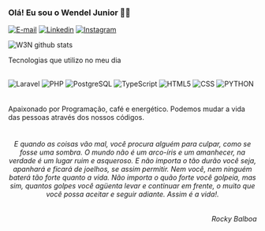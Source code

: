 ### Olá! Eu sou o Wendel Junior ✌🏻

[![E-mail](https://img.shields.io/badge/Gmail-D14836?style=for-the-badge&logo=gmail&logoColor=white)](mailto:contato.wendelcorreia@gmail.com)
[![Linkedin](https://img.shields.io/badge/LinkedIn-0077B5?style=for-the-badge&logo=linkedin&logoColor=white)](https://br.linkedin.com/in/wendeljunior?trk=public_profile_samename-profile&original_referer=https%3A%2F%2Fbr.linkedin.com%2Fin%2Fwendel-correia-0a60a1130)
[![Instagram](https://img.shields.io/badge/Instagram-E4405F?style=for-the-badge&logo=instagram&logoColor=white)](https://www.instagram.com/__w3nn/?igsh=NzZhZjR3cWIzaDB5&utm_source=qr)

![W3N github stats](https://github-readme-stats.vercel.app/api?username=KingW3n&show_icons=true&theme=radical)

Tecnologias que utilizo no meu dia
<div style="display:inline_block">
</br>
  <img src="https://img.shields.io/badge/Laravel-FF2D20?style=for-the-badge&logo=laravel&logoColor=white" alt="Laravel" alguin="center">
  <img src="https://img.shields.io/badge/PHP-777BB4?style=for-the-badge&logo=php&logoColor=white" alt="PHP" alguin="center">
  <img src="https://img.shields.io/badge/PostgreSQL-316192?style=for-the-badge&logo=postgresql&logoColor=white" alt="PostgreSQL" alguin="center">
  <img src="https://img.shields.io/badge/TypeScript-007ACC?style=for-the-badge&logo=typescript&logoColor=white" alt="TypeScript" alguin="center">
  <img src="https://img.shields.io/badge/HTML-239120?style=for-the-badge&logo=html5&logoColor=white" alt="HTML5" alguin="center">
  <img src="https://img.shields.io/badge/CSS-239120?&style=for-the-badge&logo=css3&logoColor=white" alt="CSS" alguin="center">
  <img src="https://img.shields.io/badge/python-3670A0?style=for-the-badge&logo=python&logoColor=ffdd54" alt="PYTHON" alguin="center">
</div>
</br></br>
Apaixonado por Programação, café e energético. Podemos mudar a vida das pessoas através dos nossos códigos. 
</br></br>
<div style="text-align: center">
  <h6 >
    E quando as coisas vão mal, você procura alguém para culpar, como se fosse uma sombra. O mundo não é um arco-íris e um amanhecer, na verdade é um lugar ruim e asqueroso. E não importa o tão durão você seja, apanhará e ficará de joelhos, se assim permitir. Nem você, nem ninguém baterá tão forte quanto a vida. Não importa o quão forte você golpeia, mas sim, quantos golpes você agüenta levar e continuar em frente, o muito que você possa aceitar e seguir adiante. Assim é a vida!.
  <h6 align="right">Rocky Balboa</h6>
  </h6> 
</div>

